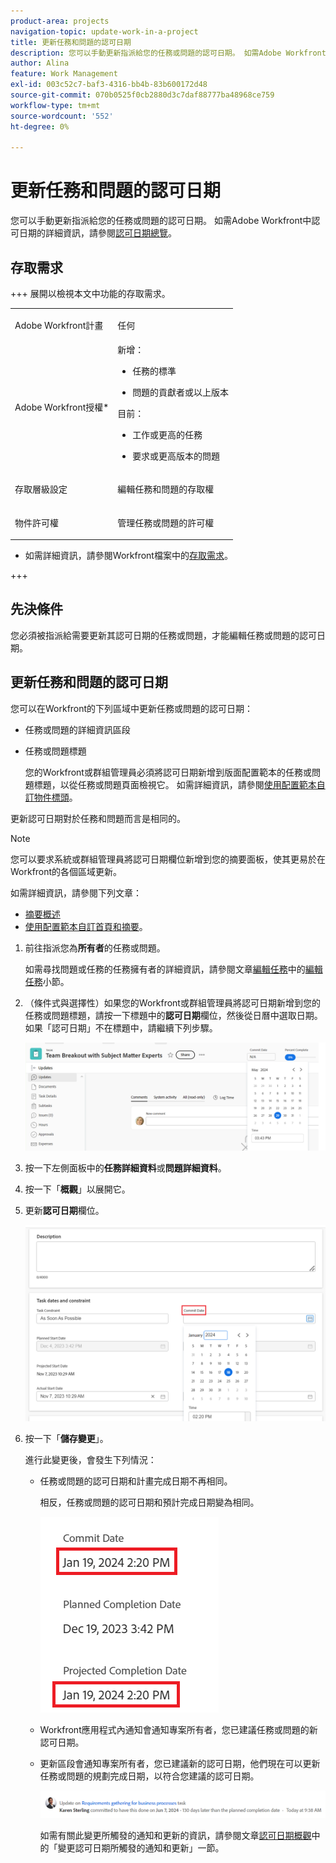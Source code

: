 ```yaml
---
product-area: projects
navigation-topic: update-work-in-a-project
title: 更新任務和問題的認可日期
description: 您可以手動更新指派給您的任務或問題的認可日期。 如需Adobe Workfront中認可日期的詳細資訊，請參閱認可日期總覽。
author: Alina
feature: Work Management
exl-id: 003c52c7-baf3-4316-bb4b-83b600172d48
source-git-commit: 070b0525f0cb2880d3c7daf88777ba48968ce759
workflow-type: tm+mt
source-wordcount: '552'
ht-degree: 0%

---
```



# 更新任務和問題的認可日期

<!--Audited: 07/2024-->

<!--<span class="preview">The highlighted information on this page refers to functionality not yet generally available. It is available only in the Preview environment for all customers, or in the Production environment for customers who enabled fast releases.</span>

<span class="preview">For information about fast releases, see [Enable or disable fast releases for your organization](/help/quicksilver/administration-and-setup/set-up-workfront/configure-system-defaults/enable-fast-release-process.md).</span>

<span class="preview">For information about the current release, see [Third Quarter 2024 release overview](/help/quicksilver/product-announcements/product-releases/24-q3-release-activity/24-q3-release-overview.md).</span>-->

您可以手動更新指派給您的任務或問題的認可日期。 如需Adobe Workfront中認可日期的詳細資訊，請參閱[認可日期總覽](../../../manage-work/projects/updating-work-in-a-project/overview-of-commit-dates.md)。

## 存取需求

<!--Audited: 01/2024-->

+++ 展開以檢視本文中功能的存取需求。

<table style="table-layout:auto"> 
 <col> 
 <col> 
 <tbody> 
  <tr> 
   <td role="rowheader">Adobe Workfront計畫</td> 
   <td> <p>任何</p> </td> 
  </tr> 
  <tr> 
   <td role="rowheader">Adobe Workfront授權*</td> 
   <td> 
   新增：
   <ul>
   <li><p>任務的標準</p> </li>
   <li><p>問題的貢獻者或以上版本</p></li>
   </ul>
   目前：
<ul>
   <li><p>工作或更高的任務</p></li> 
   <li><p>要求或更高版本的問題</p></li>
</ul>

</td> 
  </tr> 
  <tr> 
   <td role="rowheader">存取層級設定</td> 
   <td> <p>編輯任務和問題的存取權</p> </td> 
  </tr> 
  <tr> 
   <td role="rowheader">物件許可權</td> 
   <td> <p>管理任務或問題的許可權</p> </td> 
  </tr> 
 </tbody> 
</table>

* 如需詳細資訊，請參閱Workfront檔案中的[存取需求](/help/quicksilver/administration-and-setup/add-users/access-levels-and-object-permissions/access-level-requirements-in-documentation.md)。

+++

## 先決條件

您必須被指派給需要更新其認可日期的任務或問題，才能編輯任務或問題的認可日期。

## 更新任務和問題的認可日期


您可以在Workfront的下列區域中更新任務或問題的認可日期：

* 任務或問題的詳細資訊區段
* 任務或問題標題

  您的Workfront或群組管理員必須將認可日期新增到版面配置範本的任務或問題標題，以從任務或問題頁面檢視它。
如需詳細資訊，請參閱[使用配置範本自訂物件標頭](/help/quicksilver/administration-and-setup/customize-workfront/use-layout-templates/customize-object-headers.md)。

更新認可日期對於任務和問題而言是相同的。

>[!NOTE]
>
>您可以要求系統或群組管理員將認可日期欄位新增到您的摘要面板，使其更易於在Workfront的各個區域更新。
>
>如需詳細資訊，請參閱下列文章：
>
>* [摘要概述](/help/quicksilver/workfront-basics/the-new-workfront-experience/summary-overview.md)
>* [使用配置範本自訂首頁和摘要](/help/quicksilver/administration-and-setup/customize-workfront/use-layout-templates/customize-home-summary-layout-template.md)。


1. 前往指派您為&#x200B;**所有者**&#x200B;的任務或問題。

   如需尋找問題或任務的任務擁有者的詳細資訊，請參閱文章[編輯任務](../../../manage-work/tasks/manage-tasks/edit-tasks.md)中的[編輯任務](../../../manage-work/tasks/manage-tasks/edit-tasks.md#assignments)小節。

1. （條件式與選擇性）如果您的Workfront或群組管理員將認可日期新增到您的任務或問題標題，請按一下標題中的&#x200B;**認可日期**&#x200B;欄位，然後從日曆中選取日期。 如果「認可日期」不在標題中，請繼續下列步驟。

   ![](assets/commit-date-task-header.png)

1. 按一下左側面板中的&#x200B;**任務詳細資料**&#x200B;或&#x200B;**問題詳細資料**。
1. 按一下「**概觀**」以展開它。
1. 更新&#x200B;**認可日期**&#x200B;欄位。

   ![](assets/task-commit-date-edit-highlighted-details-page.png)

1. 按一下「**儲存變更**」。

   進行此變更後，會發生下列情況：

   * 任務或問題的認可日期和計畫完成日期不再相同。

     相反，任務或問題的認可日期和預計完成日期變為相同。

     ![](assets/task-projected-completion-date-in-details-highlighted-nwe-350x230.png)

   * Workfront應用程式內通知會通知專案所有者，您已建議任務或問題的新認可日期。
   * 更新區段會通知專案所有者，您已建議新的認可日期，他們現在可以更新任務或問題的規劃完成日期，以符合您建議的認可日期。

     ![](assets/project-owner-notification-update-stream-that-commit-date-affects-project-timeline.png)


     <!--![](assets/project-owner-notification-update-stream-that-commit-date-affects-project-timeline-highlighted-nwe-350x139.png)-->

     如需有關此變更所觸發的通知和更新的資訊，請參閱文章[認可日期概觀](/help/quicksilver/manage-work/projects/updating-work-in-a-project/overview-of-commit-dates.md)中的「變更認可日期所觸發的通知和更新」一節。

<!--at the Production update stream when removing legacy - replace the last bullet with: The Project Owner is notified in the Systems Activity and the All tabs of the Updates section that you have suggested a new Commit Date. They can then update the Planned Completion Date accordingly by editing the task or the issue.-->